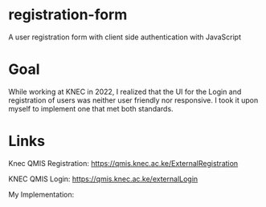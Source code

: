 # registration-form
A user registration form with client side authentication with JavaScript

# Goal
While working at KNEC in 2022, I realized that the UI for the Login and registration of users was neither user friendly nor responsive. I took it upon myself to implement one that met both standards.

# Links
Knec QMIS Registration: https://qmis.knec.ac.ke/ExternalRegistration

KNEC QMIS Login: https://qmis.knec.ac.ke/externalLogin

My Implementation: 
